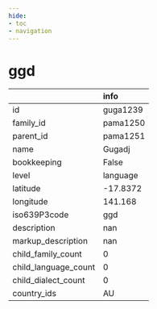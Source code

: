 ```yaml
---
hide:
- toc
- navigation
---
```

# ggd
|                      | info     |
|:---------------------|:---------|
| id                   | guga1239 |
| family_id            | pama1250 |
| parent_id            | pama1251 |
| name                 | Gugadj   |
| bookkeeping          | False    |
| level                | language |
| latitude             | -17.8372 |
| longitude            | 141.168  |
| iso639P3code         | ggd      |
| description          | nan      |
| markup_description   | nan      |
| child_family_count   | 0        |
| child_language_count | 0        |
| child_dialect_count  | 0        |
| country_ids          | AU       |